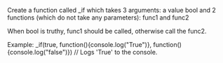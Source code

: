 Create a function called _if which takes 3 arguments: a value bool and 2 functions (which do not take any parameters): func1 and func2

When bool is truthy, func1 should be called, otherwise call the func2.

Example:
_if(true, function(){console.log("True")}, function(){console.log("false")})
// Logs 'True' to the console.
